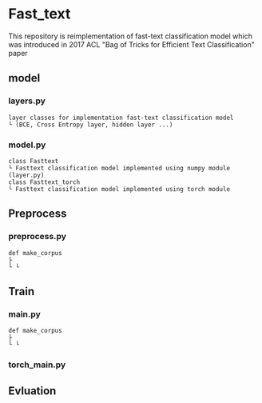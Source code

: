 # Fast_text
This repository is reimplementation of fast-text classification model which was introduced in 2017 ACL "Bag of Tricks for Efficient Text Classification" paper 

## model

### layers.py
```
layer classes for implementation fast-text classification model
└ (BCE, Cross Entropy layer, hidden layer ...)
```
### model.py
```
class Fasttext
└ Fasttext classification model implemented using numpy module (layer.py)
class Fasttext_torch
└ Fasttext classification model implemented using torch module
```

## Preprocess

### preprocess.py
```
def make_corpus
├ 
└ └ 
```
## Train

### main.py
```
def make_corpus
├ 
└ └ 
```

### torch_main.py

## Evluation
